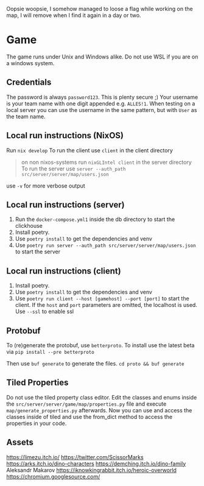 Oopsie woopsie, I somehow managed to loose a flag while working on the map, I will remove when I find it again in a day or two.


# Game

The game runs under Unix and Windows alike. Do not use WSL if you are on a windows system.

## Credentials
The password is always `password123`. This is plenty secure ;)
Your username is your team name with one digit appended e.g. `ALLES!1`.
When testing on a local server you can use the username in the same pattern, but with `User` as the team name.

## Local run instructions (NixOS)

Run `nix develop`
To run the client use `client` in the client directory
> on non nixos-systems run `nixGLIntel client` in the server directory
To run the server use `server --auth_path src/server/server/map/users.json`

use `-v` for more verbose output

## Local run instructions (server)
1. Run the `docker-compose.yml1` inside the db directory to start the clickhouse
2. Install poetry.
3. Use `poetry install` to get the dependencies and venv
4. Use `poetry run server --auth_path src/server/server/map/users.json` to start the server

## Local run instructions (client)
1. Install poetry.
2. Use `poetry install` to get the dependencies and venv
3. Use `poetry run client --host [gamehost] --port [port]` to start the client. If the `host` and `port` parameters are omitted, the localhost is used. Use `--ssl` to enable ssl

## Protobuf
To (re)generate the protobuf, use `betterproto`. To install use the latest beta via `pip install --pre betterproto`

Then use `buf generate` to generate the files.
`cd proto && buf generate`

## Tiled Properties
Do not use the tiled property class editor. Edit the classes and enums inside the `src/server/server/game/map/properties.py` file and execute `map/generate_properties.py` afterwards. 
Now you can use and access the classes inside of tiled and use the from_dict method to access the properties in your code.


## Assets
https://limezu.itch.io/
https://twitter.com/ScissorMarks https://arks.itch.io/dino-characters
https://demching.itch.io/dino-family
Aleksandr Makarov https://iknowkingrabbit.itch.io/heroic-overworld
https://chromium.googlesource.com/
